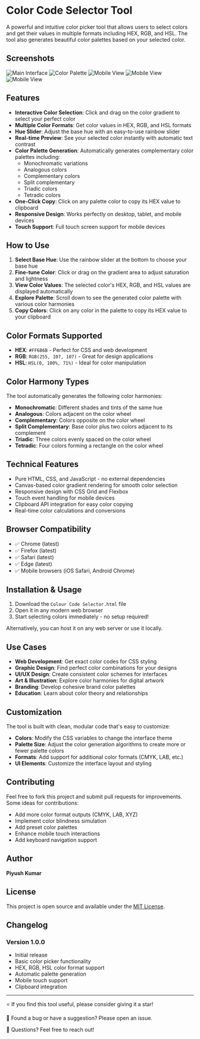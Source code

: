 # Color Code Selector Tool

A powerful and intuitive color picker tool that allows users to select colors and get their values in multiple formats including HEX, RGB, and HSL. The tool also generates beautiful color palettes based on your selected color.

## Screenshots
![Main Interface]()
![Color Palette]()
![Mobile View]()
![Mobile View]()
![Mobile View]()

## Features

- **Interactive Color Selection**: Click and drag on the color gradient to select your perfect color
- **Multiple Color Formats**: Get color values in HEX, RGB, and HSL formats
- **Hue Slider**: Adjust the base hue with an easy-to-use rainbow slider
- **Real-time Preview**: See your selected color instantly with automatic text contrast
- **Color Palette Generation**: Automatically generates complementary color palettes including:
  - Monochromatic variations
  - Analogous colors
  - Complementary colors
  - Split complementary
  - Triadic colors
  - Tetradic colors
- **One-Click Copy**: Click on any palette color to copy its HEX value to clipboard
- **Responsive Design**: Works perfectly on desktop, tablet, and mobile devices
- **Touch Support**: Full touch screen support for mobile devices

## How to Use

1. **Select Base Hue**: Use the rainbow slider at the bottom to choose your base hue
2. **Fine-tune Color**: Click or drag on the gradient area to adjust saturation and lightness
3. **View Color Values**: The selected color's HEX, RGB, and HSL values are displayed automatically
4. **Explore Palette**: Scroll down to see the generated color palette with various color harmonies
5. **Copy Colors**: Click on any color in the palette to copy its HEX value to your clipboard

## Color Formats Supported

- **HEX**: `#FF6B6B` - Perfect for CSS and web development
- **RGB**: `RGB(255, 107, 107)` - Great for design applications
- **HSL**: `HSL(0, 100%, 71%)` - Ideal for color manipulation

## Color Harmony Types

The tool automatically generates the following color harmonies:

- **Monochromatic**: Different shades and tints of the same hue
- **Analogous**: Colors adjacent on the color wheel
- **Complementary**: Colors opposite on the color wheel
- **Split Complementary**: Base color plus two colors adjacent to its complement
- **Triadic**: Three colors evenly spaced on the color wheel
- **Tetradic**: Four colors forming a rectangle on the color wheel

## Technical Features

- Pure HTML, CSS, and JavaScript - no external dependencies
- Canvas-based color gradient rendering for smooth color selection
- Responsive design with CSS Grid and Flexbox
- Touch event handling for mobile devices
- Clipboard API integration for easy color copying
- Real-time color calculations and conversions

## Browser Compatibility

- ✅ Chrome (latest)
- ✅ Firefox (latest)
- ✅ Safari (latest)
- ✅ Edge (latest)
- ✅ Mobile browsers (iOS Safari, Android Chrome)

## Installation & Usage

1. Download the `Colour Code Selector.html` file
2. Open it in any modern web browser
3. Start selecting colors immediately - no setup required!

Alternatively, you can host it on any web server or use it locally.

## Use Cases

- **Web Development**: Get exact color codes for CSS styling
- **Graphic Design**: Find perfect color combinations for your designs
- **UI/UX Design**: Create consistent color schemes for interfaces
- **Art & Illustration**: Explore color harmonies for digital artwork
- **Branding**: Develop cohesive brand color palettes
- **Education**: Learn about color theory and relationships

## Customization

The tool is built with clean, modular code that's easy to customize:

- **Colors**: Modify the CSS variables to change the interface theme
- **Palette Size**: Adjust the color generation algorithms to create more or fewer palette colors
- **Formats**: Add support for additional color formats (CMYK, LAB, etc.)
- **UI Elements**: Customize the interface layout and styling

## Contributing

Feel free to fork this project and submit pull requests for improvements. Some ideas for contributions:

- Add more color format outputs (CMYK, LAB, XYZ)
- Implement color blindness simulation
- Add preset color palettes
- Enhance mobile touch interactions
- Add keyboard navigation support

## Author

**Piyush Kumar**

## License

This project is open source and available under the [MIT License](LICENSE).

## Changelog

### Version 1.0.0
- Initial release
- Basic color picker functionality
- HEX, RGB, HSL color format support
- Automatic palette generation
- Mobile touch support
- Clipboard integration

---

⭐ If you find this tool useful, please consider giving it a star!

🐛 Found a bug or have a suggestion? Please open an issue.

📧 Questions? Feel free to reach out!
